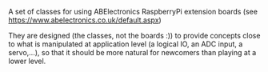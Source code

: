A set of classes for using ABElectronics RaspberryPi extension boards 
(see https://www.abelectronics.co.uk/default.aspx)

They are designed (the classes, not the boards :)) to provide concepts close to what is manipulated at application level 
(a logical IO, an ADC input, a servo,...), so that it should be more natural for newcomers
than playing at a lower level. 